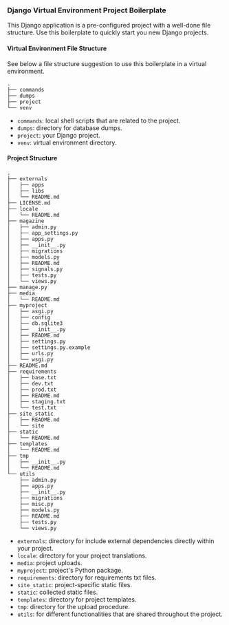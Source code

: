 ### Django Virtual Environment Project Boilerplate

This Django application is a pre-configured project with a well-done file structure. Use this boilerplate to quickly start you new Django projects.

#### Virtual Environment File Structure

See below a file structure suggestion to use this boilerplate in a virtual environment.

    .
    ├── commands
    ├── dumps
    ├── project
    └── venv

- `commands`: local shell scripts that are related to the project.
- `dumps`: directory for database dumps.
- `project`: your Django project.
- `venv`: virtual environment directory.

#### Project Structure

    .
    ├── externals
    │   ├── apps
    │   ├── libs
    │   └── README.md
    ├── LICENSE.md
    ├── locale
    │   └── README.md
    ├── magazine
    │   ├── admin.py
    │   ├── app_settings.py
    │   ├── apps.py
    │   ├── __init__.py
    │   ├── migrations
    │   ├── models.py
    │   ├── README.md
    │   ├── signals.py
    │   ├── tests.py
    │   └── views.py
    ├── manage.py
    ├── media
    │   └── README.md
    ├── myproject
    │   ├── asgi.py
    │   ├── config
    │   ├── db.sqlite3
    │   ├── __init__.py
    │   ├── README.md
    │   ├── settings.py
    │   ├── settings.py.example
    │   ├── urls.py
    │   └── wsgi.py
    ├── README.md
    ├── requirements
    │   ├── base.txt
    │   ├── dev.txt
    │   ├── prod.txt
    │   ├── README.md
    │   ├── staging.txt
    │   └── test.txt
    ├── site_static
    │   ├── README.md
    │   └── site
    ├── static
    │   └── README.md
    ├── templates
    │   └── README.md
    ├── tmp
    │   ├── __init__.py
    │   └── README.md
    └── utils
        ├── admin.py
        ├── apps.py
        ├── __init__.py
        ├── migrations
        ├── misc.py
        ├── models.py
        ├── README.md
        ├── tests.py
        └── views.py

- `externals`: directory for include external dependencies directly within your project.
- `locale`: directory for your project translations.
- `media`: project uploads.
- `myproject`: project's Python package.
- `requirements`: directory for requirements txt files.
- `site_static`: project-specific static files.
- `static`: collected static files.
- `templates`: directory for project templates.
- `tmp`: directory for the upload procedure.
- `utils`: for different functionalities that are shared throughout the project.